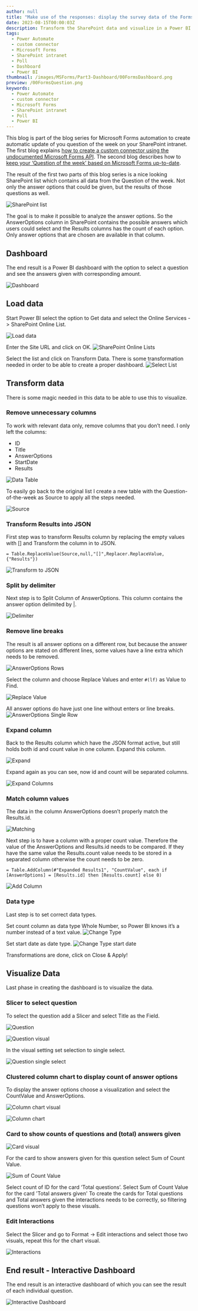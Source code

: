 ```yaml
---
author: null
title: "Make use of the responses: display the survey data of the Forms - part 3"
date: 2023-08-15T00:00:03Z
description: Transform the SharePoint data and visualize in a Power BI Dashboard
tags:
  - Power Automate
  - custom connector
  - Microsoft Forms
  - SharePoint intranet
  - Poll
  - Dashboard
  - Power BI
thumbnail: /images/MSForms/Part3-Dashboard/00FormsDashboard.png
preview: /00FormsQuestion.png
keywords:
  - Power Automate
  - custom connector
  - Microsoft Forms
  - SharePoint intranet
  - Poll
  - Power BI
---
```


This blog is part of the blog series for Microsoft Forms automation to create automatic update of you question of the week on your SharePoint intranet.
The first blog explains [how to create a custom connector using the undocumented Microsoft Forms API](/blog/msforms-part1-customconnector/). 
The second blog describes how to [keep your ‘Question of the week’ based on Microsoft Forms up-to-date](/blog/msforms-part2-questionoftheweek/).


The result of the first two parts of this blog series is a nice looking SharePoint list which contains all data from the Question of the week.
Not only the answer options that could be given, but the results of those questions as well. 

![SharePoint list](/images/MSForms/Part3-Dashboard/1-SPlist.png)

The goal is to make it possible to analyze the answer options. So the AnswerOptions column in SharePoint contains the possible answers which users could select and the Results columns has the count of each option. Only answer options that are chosen are available in that column.

## Dashboard
The end result is a Power BI dashboard with the option to select a question and see the answers given with corresponding amount.

![Dashboard](/images/MSForms/Part3-Dashboard/2-Dashboard.png)


## Load data
Start Power BI select the option to Get data and select the Online Services -> SharePoint Online List.

![Load data](/images/MSForms/Part3-Dashboard/3-LoadData.png)

Enter the Site URL and click on OK.
![SharePoint Online Lists](/images/MSForms/Part3-Dashboard/3a-SiteURL.png)


Select the list and click on Transform Data. There is some transformation needed in order to be able to create a proper dashboard.
![Select List](/images/MSForms/Part3-Dashboard/4-SelectList.png)

## Transform data
There is some magic needed in this data to be able to use this to visualize.

### Remove unnecessary columns
To work with relevant data only, remove columns that you don’t need. I only left the columns: 
* ID
* Title 
* AnswerOptions
* StartDate
* Results


![Data Table](/images/MSForms/Part3-Dashboard/5-DataTable.png)


To easily go back to the original list I create a new table with the Question-of-the-week as Source to apply all the steps needed.

![Source](/images/MSForms/Part3-Dashboard/6-Source.png)

### Transform Results into JSON
First step was to transform Results column by replacing the empty values with [] and Transform the column in to JSON.

`= Table.ReplaceValue(Source,null,"[]",Replacer.ReplaceValue,{"Results"})`


![Transform to JSON](/images/MSForms/Part3-Dashboard/7-TransformJSON.png)

### Split by delimiter
Next step is to Split Column of AnswerOptions. This column contains the answer option delimited by |. 

![Delimiter](/images/MSForms/Part3-Dashboard/8-Delimiter.png)

### Remove line breaks
The result is all answer options on a different row, but because the answer options are stated on different lines, some values have a line extra which needs to be removed.

![AnswerOptions Rows](/images/MSForms/Part3-Dashboard/9-AnswerOptionsRows.png)


Select the column and choose Replace Values and enter `#(lf)` as Value to Find.

![Replace Value](/images/MSForms/Part3-Dashboard/10-ReplaceValue.png)


All answer options do have just one line without enters or line breaks.
![AnswerOptions Single Row](/images/MSForms/Part3-Dashboard/11-AnswerOptionsSingleRow.png)

### Expand column
Back to the Results column which have the JSON format active, but still holds both id and count value in one column. Expand this column.

![Expand](/images/MSForms/Part3-Dashboard/12-Expand.png)

Expand again as you can see, now id and count will be separated columns. 

![Expand Columns](/images/MSForms/Part3-Dashboard/13-ExpandColumns.png)

### Match column values
The data in the column AnswerOptions doesn’t properly match the Results.id.

![Matching](/images/MSForms/Part3-Dashboard/14-Matching.png)


Next step is to have a column with a proper count value. Therefore the value of the AnswerOptions and Results.id needs to be compared. If they have the same value the Results.count value needs to be stored in a separated column otherwise the count needs to be zero.

`= Table.AddColumn(#"Expanded Results1", "CountValue", each if [AnswerOptions] = [Results.id] then [Results.count] else 0)`

![Add Column](/images/MSForms/Part3-Dashboard/15-AddColumn.png)

### Data type
Last step is to set correct data types.

Set count column as data type Whole Number, so Power BI knows it’s a number instead of a text value. 
![Change Type](/images/MSForms/Part3-Dashboard/16-ChangeType.png)

Set start date as date type.
![Change Type start date](/images/MSForms/Part3-Dashboard/16a-ChangeTypeStartDate.png)

Transformations are done, click on Close & Apply!

## Visualize Data
Last phase in creating the dashboard is to visualize the data. 

### Slicer to select question
To select the question add a Slicer and select Title as the Field. 

![Question](/images/MSForms/Part3-Dashboard/17-Question.png)

![Question visual](/images/MSForms/Part3-Dashboard/18-QuestionVisual.png)


In the visual setting set selection to single select.

![Question single select](/images/MSForms/Part3-Dashboard/19-QuestionSingleSelect.png)


### Clustered column chart to display count of answer options
To display the answer options choose a visualization and select the CountValue and AnswerOptions.


![Column chart visual](/images/MSForms/Part3-Dashboard/20-ColumnChart.png)

![Column chart](/images/MSForms/Part3-Dashboard/21-ColumnChartVisual.png)


### Card to show counts of questions and (total) answers given

![Card visual](/images/MSForms/Part3-Dashboard/22-CardVisual.png)

For the card to show answers given for this question select Sum of Count Value.

![Sum of Count Value](/images/MSForms/Part3-Dashboard/23-Sum.png)

Select count of ID for the card ‘Total questions’. Select Sum of Count Value for the card 'Total answers given'
To create the cards for Total questions and Total answers given the interactions needs to be correctly, so filtering questions won’t apply to these visuals.

### Edit Interactions
Select the Slicer and go to Format -> Edit interactions and select those two visuals, repeat this for the chart visual. 

![Interactions](/images/MSForms/Part3-Dashboard/24-Interactions.png)


## End result - Interactive Dashboard
The end result is an interactive dashboard of which you can see the result of each individual question.

![Interactive Dashboard](/images/MSForms/Part3-Dashboard/DashboardInteraction.webp)


